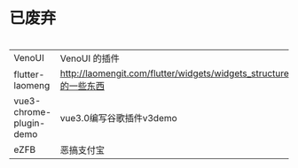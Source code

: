 # 已废弃


# 
|  |  |
| :- | :- |
| VenoUI | VenoUI 的插件 |
| flutter-laomeng | http://laomengit.com/flutter/widgets/widgets_structure.html的一些东西 |
| vue3-chrome-plugin-demo | vue3.0编写谷歌插件v3demo |
| eZFB | 恶搞支付宝 |
